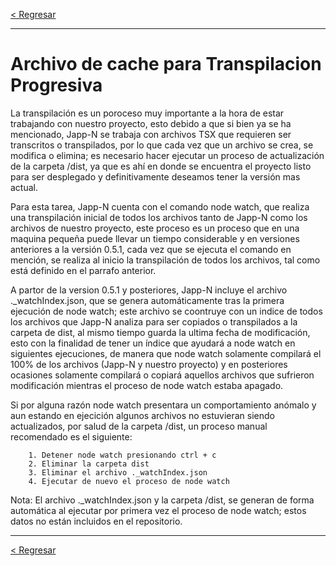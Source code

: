[< Regresar](README.md)

---

# Archivo de cache para Transpilacion Progresiva

La transpilación es un poroceso muy importante a la hora de estar trabajando con nuestro proyecto, esto debido a que si bien ya se ha mencionado, Japp-N se trabaja con archivos TSX que requieren ser transcritos o transpilados, por lo que cada vez que un archivo se crea, se modifica o elimina; es necesario hacer ejecutar un proceso de actualización de la carpeta /dist, ya que es ahí en donde se encuentra el proyecto listo para ser desplegado y definitivamente deseamos tener la versión mas actual. 

Para esta tarea, Japp-N cuenta con el comando node watch, que realiza una transpilación inicial de todos los archivos tanto de Japp-N como los archivos de nuestro proyecto, este proceso es un proceso que en una maquina pequeña puede llevar un tiempo considerable y en versiones anteriores a la versión 0.5.1, cada vez que se ejecuta el comando en mención, se realiza al inicio la transpilación de todos los archivos, tal como está definido en el parrafo anterior. 

A partor de la version 0.5.1 y posteriores, Japp-N incluye el archivo ._watchIndex.json, que se genera automáticamente tras la primera ejecución de node watch; este archivo se coontruye con un indice de todos los archivos que Japp-N analiza para ser copiados o transpilados a la carpeta de dist, al mismo tiempo guarda la ultima fecha de modificación, esto con la finalidad de tener un índice que ayudará a node watch en siguientes ejecuciones, de manera que node watch solamente compilará el 100% de los archivos (Japp-N y nuestro proyecto) y en posteriores ocasiones solamente compilará o copiará aquellos archivos que sufrieron modificación mientras el proceso de node watch estaba apagado. 

Si por alguna razón node watch presentara un comportamiento anómalo y aun estando en ejecición algunos archivos no estuvieran siendo actualizados, por salud de la carpeta /dist, un proceso manual recomendado es el siguiente:

```
    1. Detener node watch presionando ctrl + c
    2. Eliminar la carpeta dist
    3. Eliminar el archivo ._watchIndex.json
    4. Ejecutar de nuevo el proceso de node watch
```

Nota: El archivo ._watchIndex.json y la carpeta /dist, se generan de forma automática al ejecutar por primera vez el proceso de node watch; estos datos no están incluidos en el repositorio.

---
[< Regresar](README.md)
